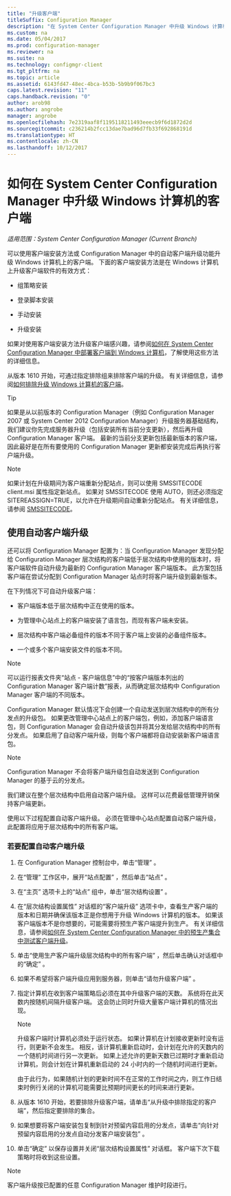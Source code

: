```yaml
---
title: "升级客户端"
titleSuffix: Configuration Manager
description: "在 System Center Configuration Manager 中升级 Windows 计算机上的客户端。"
ms.custom: na
ms.date: 05/04/2017
ms.prod: configuration-manager
ms.reviewer: na
ms.suite: na
ms.technology: configmgr-client
ms.tgt_pltfrm: na
ms.topic: article
ms.assetid: 6143fd47-48ec-4bca-b53b-5b9b9f067bc3
caps.latest.revision: "11"
caps.handback.revision: "0"
author: arob98
ms.author: angrobe
manager: angrobe
ms.openlocfilehash: 7e2319aaf8f1195118211493eeecb9f6d1872d2d
ms.sourcegitcommit: c236214b2fcc13dae7bad96d7fb33f692868191d
ms.translationtype: HT
ms.contentlocale: zh-CN
ms.lasthandoff: 10/12/2017
---
```

# <a name="how-to-upgrade-clients-for-windows-computers-in-system-center-configuration-manager"></a>如何在 System Center Configuration Manager 中升级 Windows 计算机的客户端

*适用范围：System Center Configuration Manager (Current Branch)*

可以使用客户端安装方法或 Configuration Manager 中的自动客户端升级功能升级 Windows 计算机上的客户端。 下面的客户端安装方法是在 Windows 计算机上升级客户端软件的有效方式：  

-   组策略安装  

-   登录脚本安装  

-   手动安装  

-   升级安装  

 如果对使用客户端安装方法升级客户端感兴趣，请参阅[如何在 System Center Configuration Manager 中部署客户端到 Windows 计算机](../../../../core/clients/deploy/deploy-clients-to-windows-computers.md)，了解使用这些方法的详细信息。

 从版本 1610 开始，可通过指定排除组来排除客户端的升级。 有关详细信息，请参阅[如何排除升级 Windows 计算机的客户端](exclude-clients-windows.md)。  


> [!TIP]  
>  如果是从以前版本的 Configuration Manager（例如 Configuration Manager 2007 或 System Center 2012 Configuration Manager）升级服务器基础结构，我们建议你先完成服务器升级（包括安装所有当前分支更新），然后再升级 Configuration Manager 客户端。   最新的当前分支更新包括最新版本的客户端，因此最好是在所有要使用的 Configuration Manager 更新都安装完成后再执行客户端升级。

> [!NOTE]
> 如果计划在升级期间为客户端重新分配站点，则可以使用 SMSSITECODE client.msi 属性指定新站点。 如果对 SMSSITECODE 使用 AUTO，则还必须指定 SITEREASSIGN=TRUE，以允许在升级期间自动重新分配站点。 有关详细信息，请参阅 [SMSSITECODE](../../deploy/about-client-installation-properties.md#smssitecode)。

## <a name="use-automatic-client-upgrade"></a>使用自动客户端升级  
 还可以将 Configuration Manager 配置为：当 Configuration Manager 发现分配给 Configuration Manager 层次结构的客户端低于层次结构中使用的版本时，将客户端软件自动升级为最新的 Configuration Manager 客户端版本。 此方案包括客户端在尝试分配到 Configuration Manager 站点时将客户端升级到最新版本。  

 在下列情况下可自动升级客户端：  

-   客户端版本低于层次结构中正在使用的版本。  

-   为管理中心站点上的客户端安装了语言包，而现有客户端未安装。  

-   层次结构中客户端必备组件的版本不同于客户端上安装的必备组件版本。  

-   一个或多个客户端安装文件的版本不同。  

> [!NOTE]  
>  可以运行报表文件夹“站点 - 客户端信息”中的“按客户端版本列出的 Configuration Manager 客户端计数”报表，从而确定层次结构中 Configuration Manager 客户端的不同版本。  

 Configuration Manager 默认情况下会创建一个自动发送到层次结构中的所有分发点的升级包。 如果更改管理中心站点上的客户端包，例如，添加客户端语言包，则 Configuration Manager 会自动升级该包并将其分发给层次结构中的所有分发点。 如果启用了自动客户端升级，则每个客户端都将自动安装新客户端语言包。  

> [!NOTE]  
>  Configuration Manager 不会将客户端升级包自动发送到 Configuration Manager 的基于云的分发点。  

 我们建议在整个层次结构中启用自动客户端升级。 这样可以花费最低管理开销保持客户端更新。  

 使用以下过程配置自动客户端升级。 必须在管理中心站点配置自动客户端升级，此配置将应用于层次结构中的所有客户端。  

### <a name="to-configure-automatic-client-upgrades"></a>若要配置自动客户端升级  

1.  在 Configuration Manager 控制台中，单击“管理” 。  

2.  在“管理”  工作区中，展开“站点配置” ，然后单击“站点” 。  

3.  在“主页”  选项卡上的“站点”  组中，单击“层次结构设置” 。  

4.  在“层次结构设置属性”  对话框的“客户端升级”  选项卡中，查看生产客户端的版本和日期并确保该版本正是你想用于升级 Windows 计算机的版本。  如果该客户端版本不是你想要的，可能需要将预生产客户端提升到生产。 有关详细信息，请参阅[如何在 System Center Configuration Manager 中的预生产集合中测试客户端升级](../../../../core/clients/manage/upgrade/test-client-upgrades.md)。  

5.  单击“使用生产客户端升级层次结构中的所有客户端”  ，然后单击确认对话框中的“确定”  。  

6.  如果不希望将客户端升级应用到服务器，则单击“请勿升级客户端” 。  

7.  指定计算机在收到客户端策略后必须在其中升级客户端的天数。 系统将在此天数内按随机间隔升级客户端。 这会防止同时升级大量客户端计算机的情况出现。

    > [!NOTE]
    > 升级客户端时计算机必须处于运行状态。 如果计算机在计划接收更新时没有运行，则更新不会发生。 相反，该计算机重新启动时，会计划在允许的天数内的一个随机时间进行另一次更新。 如果上述允许的更新天数已过期时才重新启动计算机，则会计划在计算机重新启动的 24 小时内的一个随机时间进行更新。
    >     
    > 由于此行为，如果随机计划的更新时间不在正常的工作时间之内，则工作日结束时例行关闭的计算机可能需要比预期时间更长的时间来进行更新。

7. 从版本 1610 开始，若要排除升级客户端，请单击“从升级中排除指定的客户端”，然后指定要排除的集合。

8.  如果想要将客户端安装包复制到针对预留内容启用的分发点，请单击“向针对预留内容启用的分发点自动分发客户端安装包” 。  

9. 单击“确定”  以保存设置并关闭“层次结构设置属性”  对话框。 客户端下次下载策略时将收到这些设置。

>[!NOTE]
>客户端升级按已配置的任意 Configuration Manager 维护时段进行。
